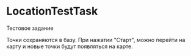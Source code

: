 LocationTestTask
================

Тестовое задание

Точки сохраняются в базу.
При нажатии "Старт", можно перейти на карту и  новые точки будут появляться на карте.
